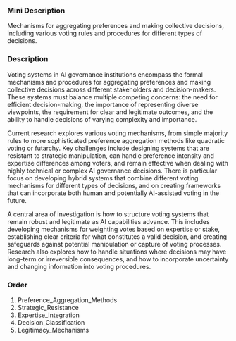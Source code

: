 ### Mini Description

Mechanisms for aggregating preferences and making collective decisions, including various voting rules and procedures for different types of decisions.

### Description

Voting systems in AI governance institutions encompass the formal mechanisms and procedures for aggregating preferences and making collective decisions across different stakeholders and decision-makers. These systems must balance multiple competing concerns: the need for efficient decision-making, the importance of representing diverse viewpoints, the requirement for clear and legitimate outcomes, and the ability to handle decisions of varying complexity and importance.

Current research explores various voting mechanisms, from simple majority rules to more sophisticated preference aggregation methods like quadratic voting or futarchy. Key challenges include designing systems that are resistant to strategic manipulation, can handle preference intensity and expertise differences among voters, and remain effective when dealing with highly technical or complex AI governance decisions. There is particular focus on developing hybrid systems that combine different voting mechanisms for different types of decisions, and on creating frameworks that can incorporate both human and potentially AI-assisted voting in the future.

A central area of investigation is how to structure voting systems that remain robust and legitimate as AI capabilities advance. This includes developing mechanisms for weighting votes based on expertise or stake, establishing clear criteria for what constitutes a valid decision, and creating safeguards against potential manipulation or capture of voting processes. Research also explores how to handle situations where decisions may have long-term or irreversible consequences, and how to incorporate uncertainty and changing information into voting procedures.

### Order

1. Preference_Aggregation_Methods
2. Strategic_Resistance
3. Expertise_Integration
4. Decision_Classification
5. Legitimacy_Mechanisms
